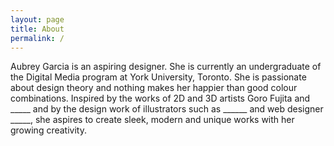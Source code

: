 ```yaml
---
layout: page
title: About
permalink: /
---
```


Aubrey Garcia is an aspiring designer. She is currently an undergraduate of the Digital Media program at York University, Toronto.
She is passionate about design theory and nothing makes her happier than good colour combinations. Inspired by the works of 2D and 3D artists Goro Fujita and _____ and by the design work of illustrators such as ______ and web designer _____, she aspires to create sleek, modern and unique works with her growing creativity.
